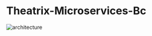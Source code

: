 # Theatrix-Microservices-Bc

![architecture](https://github.com/Spagetka98/Theatrix-Microservices-Bc/assets/53975476/807079f3-4c9a-4f47-8171-d8279ccd1c2a)
